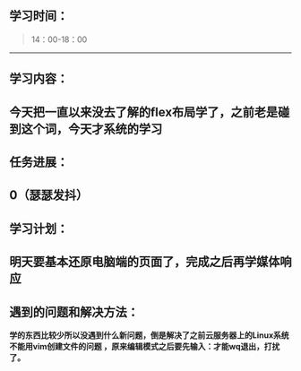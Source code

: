 ## 学习时间：
>14：00-18：00
---
## 学习内容：
**今天把一直以来没去了解的flex布局学了，之前老是碰到这个词，今天才系统的学习**
---
## 任务进展：
**0（瑟瑟发抖）**
---
## 学习计划：
**明天要基本还原电脑端的页面了，完成之后再学媒体响应**
---
## 遇到的问题和解决方法：
**学的东西比较少所以没遇到什么新问题，倒是解决了之前云服务器上的Linux系统不能用vim创建文件的问题
，原来编辑模式之后要先输入：才能wq退出，打扰了。**